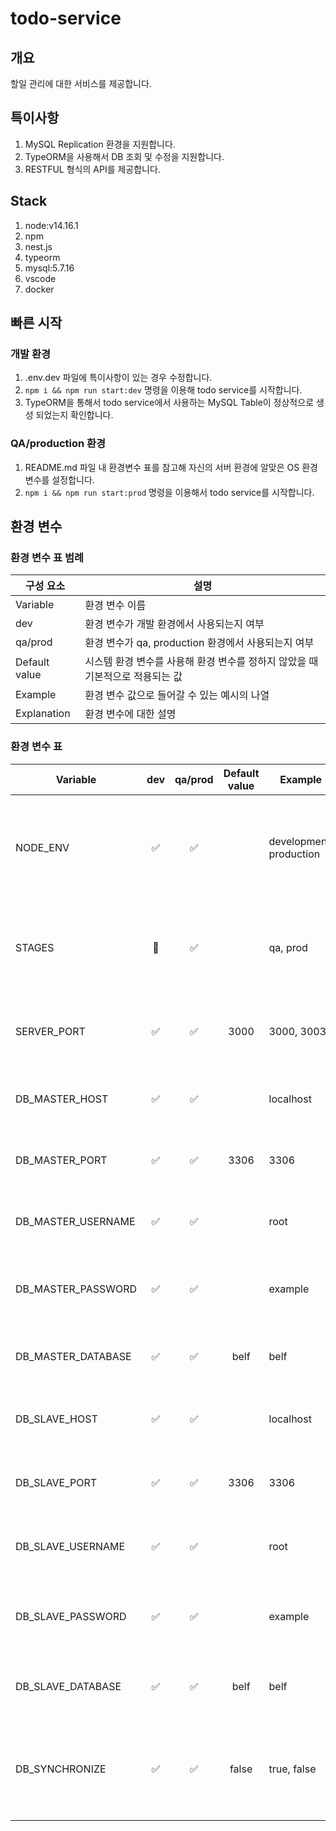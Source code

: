 # todo-service

## 개요

할일 관리에 대한 서비스를 제공합니다.

## 특이사항

1. MySQL Replication 환경을 지원합니다.
1. TypeORM을 사용해서 DB 조회 및 수정을 지원합니다.
1. RESTFUL 형식의 API를 제공합니다.

## Stack

1. node:v14.16.1
1. npm
1. nest.js
1. typeorm
1. mysql:5.7.16
1. vscode
1. docker

## 빠른 시작

### 개발 환경

1. .env.dev 파일에 특이사항이 있는 경우 수정합니다.
1. `npm i && npm run start:dev` 명령을 이용해 todo service를 시작합니다.
1. TypeORM을 통해서 todo service에서 사용하는 MySQL Table이 정상적으로 생성 되었는지 확인합니다.

### QA/production 환경

1. README.md 파일 내 환경변수 표를 참고해 자신의 서버 환경에 알맞은 OS 환경변수를 설정합니다.
1. `npm i && npm run start:prod` 명령을 이용해서 todo service를 시작합니다.

## 환경 변수

### 환경 변수 표 범례

| 구성 요소     | 설명                                                                          |
| ------------- | ----------------------------------------------------------------------------- |
| Variable      | 환경 변수 이름                                                                |
| dev           | 환경 변수가 개발 환경에서 사용되는지 여부                                     |
| qa/prod       | 환경 변수가 qa, production 환경에서 사용되는지 여부                           |
| Default value | 시스템 환경 변수를 사용해 환경 변수를 정하지 않았을 때 기본적으로 적용되는 값 |
| Example       | 환경 변수 값으로 들어갈 수 있는 예시의 나열                                   |
| Explanation   | 환경 변수에 대한 설명                                                         |

### 환경 변수 표

| Variable           | dev | qa/prod | Default value | Example                 | Explanation                                                                         |
| ------------------ | :-: | :-----: | :-----------: | ----------------------- | ----------------------------------------------------------------------------------- |
| NODE_ENV           | ✅  |   ✅    |               | development, production | `NodeJS 실행 환경` 을 설정하는 값으로, 미리 선언한 npm 스크립트로 값이 설정됩니다.  |
| STAGES             | 🚫  |   ✅    |               | qa, prod                | `k8s에서` 실행 환경에 맞는 svc를 연결 및 디버깅을 위해 사용되는 값입니다.           |
| SERVER_PORT        | ✅  |   ✅    |     3000      | 3000, 3003              | `HTTP listen port`를 지정하기 위해서 사용되는 값입니다.                             |
| DB_MASTER_HOST     | ✅  |   ✅    |               | localhost               | `DB 주소`로 `MASTER 환경`에서 사용되는 값입니다.                                    |
| DB_MASTER_PORT     | ✅  |   ✅    |     3306      | 3306                    | `DB port`로 `MASTER 환경`에서 사용되는 값입니다.                                    |
| DB_MASTER_USERNAME | ✅  |   ✅    |               | root                    | `DB 계정명`으로 `MASTER 환경`에서 사용되는 값입니다.                                |
| DB_MASTER_PASSWORD | ✅  |   ✅    |               | example                 | `DB 계정의 비밀번호`로 `MASTER 환경`에서 사용되는 값입니다.                         |
| DB_MASTER_DATABASE | ✅  |   ✅    |     belf      | belf                    | `DB명`으로 `MASTER 환경`에서 사용되는 값입니다.                                     |
| DB_SLAVE_HOST      | ✅  |   ✅    |               | localhost               | `DB 주소`로 `SLAVE 환경`에서 사용되는 값입니다.                                     |
| DB_SLAVE_PORT      | ✅  |   ✅    |     3306      | 3306                    | `DB port`로 `SLAVE 환경`에서 사용되는 값입니다.                                     |
| DB_SLAVE_USERNAME  | ✅  |   ✅    |               | root                    | `DB 계정명`으로 `SLAVE 환경`에서 사용되는 값입니다.                                 |
| DB_SLAVE_PASSWORD  | ✅  |   ✅    |               | example                 | `DB 계정의 비밀번호`로 `SLAVE 환경`에서 사용되는 값입니다.                          |
| DB_SLAVE_DATABASE  | ✅  |   ✅    |     belf      | belf                    | `DB명`으로 `SLAVE 환경`에서 사용되는 값입니다.                                      |
| DB_SYNCHRONIZE     | ✅  |   ✅    |     false     | true, false             | DB 스키마와 entity 코드의 `자동 동기화(기존 스키마의 정보가 삭제됨)` 설정 값입니다. |
